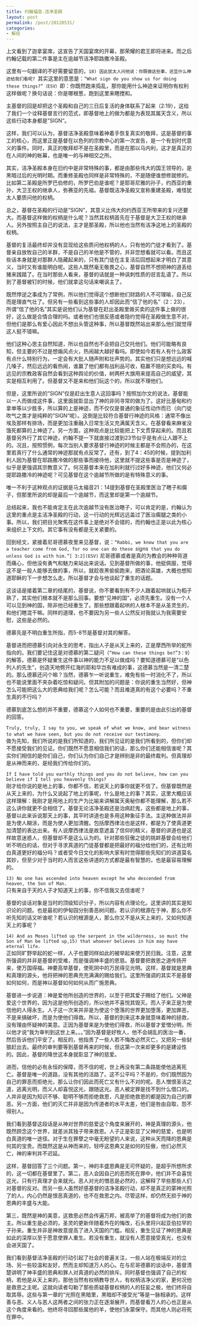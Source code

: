 ```yaml
---
title: 约翰福音.洁净圣殿
layout: post
permalink: /post/20120531/
categories:
- 解经
---
```


上文看到了迦拿宴席，这宣告了天国宴席的开幕，那荣耀的君王即将进来。而之后约翰记载的第二件事是主在逾越节洁净耶路撒冷圣殿。

这里有一句翻译的不好需要留意的，`18) 因此犹太人问他说：你既做这些事，还显什么神迹给我们看呢? `其实这里的意思是：`“What sign do you show us for doing these things?”（ESV）`即：你既然跑来捣乱，那你能用什么神迹来证明你有权利这样做呢？换句话说：你是哪根葱，跑到这里来瞎搅和。

主基督的回是却把这个圣殿和自己的三日后复活的身体联系了起来（2:19），这给了我们一个诠释基督言行的范式，即基督地上的做为都是为表现其属天含义，所以这些行动本身都是”SIGN”。

这样，我们可以认为，基督洁净圣殿意味着神着手恢复真实的敬拜，这是基督的事工的核心，而这里正是基督在以色列的宗教中心的第一次宣告，是一个有划时代意义的事件。同时，真正的敬拜却不是在圣殿里，而是在那以马内利，这才是真正的在人间的神的帐幕，也是唯一的与神相交之所。

其实，洁净圣殿本身在旧约中是非常特殊的事，都是由那些伟大的国王领导的，是黑暗过后的光明时期。而重修圣殿也同样是非常特殊的，不是随便谁想修就修的。比如第二圣殿是所罗巴伯修的，所罗巴伯是谁呢？是耶哥尼雅的孙子，约西亚的重孙，大卫王权的继承人，弥赛亚的先祖。基督既洁净圣殿又宣称重建圣殿，难怪犹太人要质问他的权柄。

总之，基督在圣殿的行动是”SIGN”，其意义比伟大的约西亚王所带来的复兴还要大。而基督这样做的权柄是什么呢？当然其权柄首先在于基督是大卫王权的继承人。另外按照主自己的说法，主才是那圣殿，所以他也当然有洁净这地上的圣殿的权柄。

基督的复活最终却并没有显现给这些质问他权柄的人，只有他的门徒才看到了。基督亲自放牧自己的羊群，不是自己的羊他是不管的，并非您想看就可以看。而且这些话本身就是对那群人隐藏起来的，只有其门徒在主复活后回想起来才明白了其意义，当时又有谁能明白呢。这些人既然毫无敬畏之心，基督自然不想把神的道丢给猪来践踏了。在当时那些人看来，基督的话就是一种讽刺性质的诳言乱语了。所以到了基督被钉的时候，他们就拿这句话来嘲讽主了。

既然悖逆之事成为了常例，所以他们觉得这个想断他们财路的人不可理喻，自己反而是理直气壮了。但另有一些看到这些事的人却因此而“信了他的名”（2：23），所谓“信了他的名”其实是说他们认为基督在赶出圣殿里做买卖的这件事上做的很好，这么做是合情合理的吗。或者他们也很反感或者隐约觉得在圣殿做生意不对，但他们是那么有爱心因此不想出头管这种事，所以基督既然站出来那么他们就觉得这人挺不错嘛。

他们这种心思主自然知道，所以也自然也不会把自己交托他们。他们可能略有良知，但主要的不过是想煽风点火，热闹越大越好看吗。即使如今若有人有什么政客有点什么特别行为，一定会有大批人随声附和壮声势的。其实他们只是想远远的喊几嗓子，然后远远的看热闹，谁赢了他们都有战利品可收，稳赢不赔的买卖吗。有远见的宗教政客自然会看到这种舆论的价值，树两杆大旗用来提高自己的威望，其实是相互利用了。但基督又不是来和他们玩这个的，所以就不理他们。

但是，这里所说的”SIGN”仅是赶出生意人这回事吗？按照加尔文的说法，基督能以一人而做成这件事，这里面就彰显出了神的非同寻常的做为了。这好比基甸和约拿单等以少胜多，所以算的上是神迹，而不仅仅是普通的象征性动作而已（向门徒吹气之类才是纯粹的”SIGN”呢）。这倒是比较符合基督行神迹的风格：通常不像出埃及那样有排场，而是更加注重融入日常生活又充满属天含义。在基督看来麻雀没饿死都算的上神迹了。另一方面，这种观点是比较能把上下文贯穿起来的。而且若基督另外行了其它神迹，约翰不提一下就直接过渡到23节似乎是有点让人跟不上的。况且，按照惯例，每次当别人要求基督行神迹的时候主都是不会照办的，在这里若真行了什么通常的神迹那就有点反常了。还有，到了4：45的时候，提到加利利人因为基督在耶路撒冷做的那些事而接待他，这里就不提这些事是否是神迹了，似乎是更强调其宗教意义了。何况基督本来在加利利就行过好多神迹，他们又何必提耶路撒冷的神迹呢？可见基督在这个逾越节所做的是有特殊意义的事。

唯一不利于这种观点的证据是马太福音21：14提到基督在圣殿里医治了瞎子和瘸子，但那里所说的却是最后一个逾越节，而这里却是第一个逾越节。

总结起来，我也不能肯定主在此次逾越节没有医治瞎子，可以肯定的是，约翰认为这里的重点是主洁净圣殿的行动，这一行动的光辉远远盖过了医治瘸腿之类的小事。所以，我们把目光聚焦在这件事上是绝对不会错的，而约翰也正是以此为核心来组织上下文的。其它事有没有都是无关紧要的。

回到经文，紧接着尼哥德慕夜里来见基督，说：`“Rabbi, we know that you are a teacher come from God, for no one can do these `*signs*` that you do unless God is with him.”[ 3:2](ESV)` 尼哥德慕或者是真的为教会的种种背道而痛心，但他没有勇气和魅力来站出来说话。见到基督所做的事，他挺佩服，觉得这不是一般人能够去做的事，所以，就趁夜黑偷偷跑来，把酒论英雄，大概也想知道耶稣的下一步想怎么走。所以基督才会与他谈起了重生的话题。

这谈话是接着第二章的结尾的，基督说，你不要看到有不少人跟着起哄就认为稻子熟了，其实他们根本就不是那么回事。要想“见神的国”，必须先重生。没有一个人可以见到神的国，除非他已经重生了。那些想跟着起哄的人根本不是从圣灵生的，和他们瞎混干嘛。同样的道理，也不要因为另一些人公然反对我就认为我需要安慰，这些是必然的。

德慕先是不明白重生所指，而5-8节是基督对其的解答。

基督进而把德慕引向对永生的思考，指出人子是从天上来的，正是摩西所举的蛇所指向的。我们要记住这是对德慕的第二疑问（`“How can these things be?”3：9`）的解答。德慕是怀疑重生这件事以神的能力不足以做成吗？要知道德慕可是“以色列人的先生”，创造天地劈开红海的耶和华岂有难成的事，这德慕当然是一清二楚的。那么德慕还问个嘛？当然，德慕乍一听说重生，难免有些一时消化不了，所以也不能说里面不夹杂着吃惊和疑问。但其附加的问题是：你说的重生当然好，但神怎么可能把这么大的恩典给我们呢？怎么可能？而且难道真的有这个必要吗？不重生真的不行吗？

德慕到底怎么想的并不重要，德慕这个人如何也不重要，重要的是由此引出的基督的回答。

`Truly, truly, I say to you, we speak of what we know, and bear witness to what we have seen, but you do not receive our testimony`.  
做为先知，我们所说的是我们所知道的，我们所见证的是我们所看到的，但你们却不愿接受我们的见证。你们既然不愿意相信我们的话，那么你们还能相信谁呢？其实你们相信的是你们自己，你们认为你们自己才是辨别是非的最终裁判。但真理却是从神而来的，是经我们传给你们的。

`If I have told you earthly things and you do not believe, how can you believe if I tell you heavenly things?`  
刚才给你说的是地上的事，你都不信，若说天上的事你就更不信了。但基督既然是从天上来的，为什么又说起了地上的事呢，什么是地上的事？其实，这里大概应该这样理解：我刚才是用地上的生产为比喻来讲解属天奥秘你都不能理解，那么若不这么讲你就更不会相信了。基督无论洁净圣殿还是治病赶鬼，这些都是地上的事，基督以此来诉说那天上的事，其平时讲道也是多用这种象征手法。主这种做法并非是为使人糊涂，而是为使人更加清醒。包括摩西律法也是这样，都是为了使真道更加清楚的表达出来。有人说摩西律法是故意遮盖了信仰的精义，基督的讲道也是这样故意迷惑人，但基督却不是这么认为的。针对那些狂傲之徒的挑衅基督会给他们听不明白的话，但对于寻求真道的门徒基督都是把最好的福分给他们的，还有比明白真道更好的福分吗？或者受今日文化的影响大家有时觉得那些先知们的讲道莫名其妙，但至少对于当时的人而言这些讲道的方式都是最有智慧的，也是最容易理解的。

`13) No one has ascended into heaven except he who descended from heaven, the Son of Man.`  
只有来自于天的人子才知道天上的事，你不信我又去信谁呢？

基督的谈话对象是当时的顶级知识分子，所以内容有点理论化。这里讲的其实是知识论的问题。也是最初的伊甸园分别善恶树问题。若认识的根源在于神，那么你不听先知的话又听谁呢？若认识的根源是人，那么你又不是从天上来的，又如何知道天上的事呢？

`14) And as Moses lifted up the serpent in the wilderness, so must the Son of Man be lifted up,15) that whoever believes in him may have eternal life.`  
正如同旷野举起的蛇一样，人子也要同样如此的被举起来使万民归我。注意，这里所强调的并非是基督的受难，而是强调神丰盛的恩慈。基督要把救恩之道传扬开来，使万国得福。神要高举基督，使死阴中的万民得见光明。这样，基督就是恩典和真理的源头，他将把神的恩典充充满满的赐给我们。这里所强调的其实不是基督如何如何，而是神以基督如何如何从而广施恩典。

基督进一步说道：神是爱他所创造的世界的，以至于把其爱子赐给了他们。父神是爱这个世界的，因为这是他所创造的，所以他并不喜悦其毁灭。而人子来正是为使信他的人得永生。人子这一次来并非是为使这个堕落的世界更加堕落，更加罪恶，不是来搞破坏，而是为使他们得救。所以，基督的到来这本身就意味着神的拯救，没有理由怀疑神的美意。正因为基督来是为使他们得救，所以基督才爱憎分明，所以他才说“我为审判到这世上来。。。”因为基督是好牧人，他不会胡乱的医治一番，然后告诉他们平安了。相反的，他指责了一些人若不悔改必然灭亡，又把另一些豺狼赶出去。最终的审判要等到基督再来的时候，但这第一次来却更多的是建设性的。因此，基督的降世这本身就彰显了神的慈爱。

进而，信他的必有永恒的保障，而不信的呢，世上再没有第二条路能使他逃离死亡。基督是唯一的道路，没有其他的活路了。这不公平吗？不是的，你们既然因为自己的罪恶而拒绝光，那么让你们因此而死亡又有什么不对的呢。恶人憎恨圣洁之道，逃离光明，而义人却喜悦这光，跟随这光。恶人被定罪是找不到什么借口的。人并非是因为知识不够、聪明不够而拒绝救恩，凡是拒绝救恩的都是因为自己的罪恶。另一方面，他们的灭亡并非是因为传道者的水平太差，他们是咎由自取，怨不得别人。

我们看到基督这段话是从神对世界的慈爱这个角度来展开的，神是真理的源头，他既然顾念这个世界，就差派其独子带来救恩。人子正是彰显了父神的慈爱，也是明白真道的唯一途径。对于生在罪孽之中毫无盼望的人来说，这种从天而降的恩典是何其的宝贵。而既然这是从神而来的，轻呼这恩典又是如何的狂傲，他们必然灭亡，神的审判并不迟延。

这样，基督回答了三个问题。第一，神的丰盛恩典是无可怀疑的，是超乎所想所求的，这一切都在基督里了。第二，恶人会因自己的恶而死在罪中，他们并不会喜悦这光，只有行真理才会来就光。恶人对光的憎恶是必然的，这解释了早些那些人们对基督的反对。而另一些人虽然好感基督的洁净圣殿行动，却不是真正的蒙神光照了的人，内心仍然是恨恶真道的，也不在救恩之内。尽管这样，却仍然无损于神的恩典的丰盛与大能。

第三，既然是神的美意，这救恩必然会传遍万邦，被高举了的基督将成为他们的救主。所以重生是必须的，圣灵的更新伴随着外在的悔改，石头里将兴起亚伯拉罕的子孙来。重生并非是神故意提高了进入天国的门槛，相反，重生见证了神的恩典是如此的深厚以至于愿意使罪人重生。若没有重生，就没有人愿意接受真光，也没有会进天国了。

我们看到基督洁净圣殿的行动引起了社会的普遍关注，一些人站在极端反对的立场、另一些较温和友好，然而主却知道万人的心。在与尼哥德慕的谈话中，基督清楚讲明了神丰盛的恩典和罪人对真道的必然的排斥。同时基督也强调了自己的权柄，若他是从天上来的，那他当然有权柄教导世人，有权柄洁净父的家，更何况他是救恩之主呢。这就向读者勾勒了那些质疑基督权柄的人的狂妄之极，他们终将自取其辱。这些与第一章的“光照在黑暗里，黑暗却不接受光”等是一脉相承的。这样善与恶、义人与恶人这两者之间的张力正在逐渐展开，而基督看万人的心也正是从这个角度来看的。他终将寻回那些属他的羊，使他们永蒙保守。而其他人则必将死在罪中。
